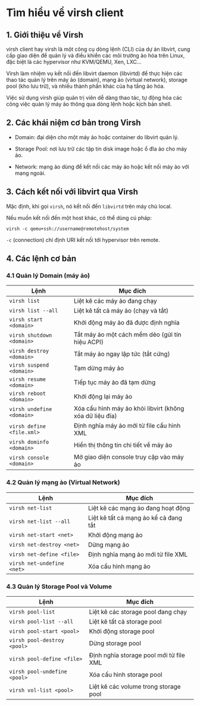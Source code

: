 # Tìm hiểu về virsh client

## 1. Giới thiệu về Virsh

virsh client hay virsh là một công cụ dòng lệnh (CLI) của dự án libvirt, cung cấp giao diện để quản lý và điều khiển các môi trường ảo hóa trên Linux, đặc biệt là các hypervisor như KVM/QEMU, Xen, LXC...

Virsh làm nhiệm vụ kết nối đến libvirt daemon (libvirtd) để thực hiện các thao tác quản lý trên máy ảo (domain), mạng ảo (virtual network), storage pool (kho lưu trữ), và nhiều thành phần khác của hạ tầng ảo hóa.

Việc sử dụng virsh giúp quản trị viên dễ dàng thao tác, tự động hóa các công việc quản lý máy ảo thông qua dòng lệnh hoặc kịch bản shell.

## 2. Các khái niệm cơ bản trong Virsh

- Domain: đại diện cho một máy ảo hoặc container do libvirt quản lý.

- Storage Pool: nơi lưu trữ các tập tin disk image hoặc ổ đĩa ảo cho máy ảo.

- Network: mạng ảo dùng để kết nối các máy ảo hoặc kết nối máy ảo với mạng ngoài.

## 3. Cách kết nối với libvirt qua Virsh

Mặc định, khi gọi `virsh`, nó kết nối đến `libvirtd` trên máy chủ local.

Nếu muốn kết nối đến một host khác, có thể dùng cú pháp:

    virsh -c qemu+ssh://username@remotehost/system

`-c` (connection) chỉ định URI kết nối tới hypervisor trên remote.

## 4. Các lệnh cơ bản

### 4.1 Quản lý Domain (máy ảo)

| Lệnh                      | Mục đích                                                 | 
| ------------------------- | -------------------------------------------------------- | 
| `virsh list`              | Liệt kê các máy ảo đang chạy                             | 
| `virsh list --all`        | Liệt kê tất cả máy ảo (chạy và tắt)                      | 
| `virsh start <domain>`    | Khởi động máy ảo đã được định nghĩa                      | 
| `virsh shutdown <domain>` | Tắt máy ảo một cách mềm dẻo (gửi tín hiệu ACPI)          | 
| `virsh destroy <domain>`  | Tắt máy ảo ngay lập tức (tắt cứng)                       |
| `virsh suspend <domain>`  | Tạm dừng máy ảo                                          | 
| `virsh resume <domain>`   | Tiếp tục máy ảo đã tạm dừng                              |
| `virsh reboot <domain>`   | Khởi động lại máy ảo                                     |
| `virsh undefine <domain>` | Xóa cấu hình máy ảo khỏi libvirt (không xóa dữ liệu đĩa) | 
| `virsh define <file.xml>` | Định nghĩa máy ảo mới từ file cấu hình XML               | 
| `virsh dominfo <domain>`  | Hiển thị thông tin chi tiết về máy ảo                    |
| `virsh console <domain>`  | Mở giao diện console truy cập vào máy ảo                 |

### 4.2 Quản lý mạng ảo (Virtual Network)

| Lệnh                       | Mục đích                              | 
| -------------------------- | ------------------------------------- | 
| `virsh net-list`           | Liệt kê các mạng ảo đang hoạt động    | 
| `virsh net-list --all`     | Liệt kê tất cả mạng ảo kể cả đang tắt | 
| `virsh net-start <net>`    | Khởi động mạng ảo                     | 
| `virsh net-destroy <net>`  | Dừng mạng ảo                          | 
| `virsh net-define <file>`  | Định nghĩa mạng ảo mới từ file XML    |
| `virsh net-undefine <net>` | Xóa cấu hình mạng ảo                  |

### 4.3 Quản lý Storage Pool và Volume

| Lệnh                         | Mục đích                                | 
| ---------------------------- | --------------------------------------- | 
| `virsh pool-list`            | Liệt kê các storage pool đang chạy      | 
| `virsh pool-list --all`      | Liệt kê tất cả storage pool             | 
| `virsh pool-start <pool>`    | Khởi động storage pool                  | 
| `virsh pool-destroy <pool>`  | Dừng storage pool                       |
| `virsh pool-define <file>`   | Định nghĩa storage pool mới từ file XML | 
| `virsh pool-undefine <pool>` | Xóa cấu hình storage pool               |
| `virsh vol-list <pool>`      | Liệt kê các volume trong storage pool   |
